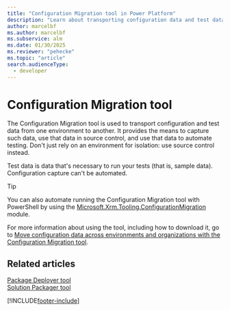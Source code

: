 ```yaml
---
title: "Configuration Migration tool in Power Platform"
description: "Learn about transporting configuration data and test data from one environment to another in Power Platform."
author: marcelbf
ms.author: marcelbf
ms.subservice: alm
ms.date: 01/30/2025
ms.reviewer: "pehecke"
ms.topic: "article"
search.audienceType: 
  - developer
---
```


# Configuration Migration tool

The Configuration Migration tool is used to transport configuration and test data from one environment to another. It provides the means to capture such data, use that data in source control, and use that data to automate testing. Don't just rely on an environment for isolation: use source control instead.

Test data is data that's necessary to run your tests (that is, sample data). Configuration capture can't be automated.

> [!TIP]
> You can also automate running the Configuration Migration tool with PowerShell by using the
> [Microsoft.Xrm.Tooling.ConfigurationMigration](https://www.powershellgallery.com/packages/Microsoft.Xrm.Tooling.ConfigurationMigration/) module.

For more information about using the tool, including how to download it, go to
[Move configuration data across environments and organizations with the Configuration Migration tool](../admin/manage-configuration-data.md).

## Related articles

[Package Deployer tool](package-deployer-tool.md)  
[Solution Packager tool](solution-packager-tool.md)

[!INCLUDE[footer-include](../includes/footer-banner.md)]
